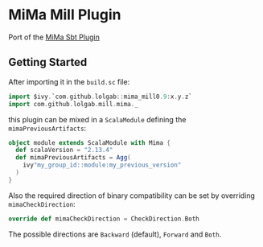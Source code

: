 # MiMa Mill Plugin

Port of the [MiMa Sbt Plugin](https://github.com/lightbend/mima)

## Getting Started

After importing it in the `build.sc` file:

```scala
import $ivy.`com.github.lolgab::mima_mill0.9:x.y.z`
import com.github.lolgab.mill.mima._
```

this plugin can be mixed in a `ScalaModule` defining the `mimaPreviousArtifacts`:

```scala
object module extends ScalaModule with Mima {
  def scalaVersion = "2.13.4"
  def mimaPreviousArtifacts = Agg(
    ivy"my_group_id::module:my_previous_version"
  )
}
```

Also the required direction of binary compatibility can be set by overriding `mimaCheckDirection`:

```scala
override def mimaCheckDirection = CheckDirection.Both
```

The possible directions are `Backward` (default), `Forward` and `Both`.

